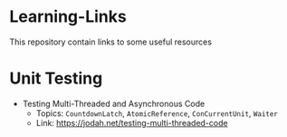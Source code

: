 # Learning-Links
This repository contain links to some useful resources

# Unit Testing
- Testing Multi-Threaded and Asynchronous Code
  - Topics: `CountdownLatch`, `AtomicReference`, `ConCurrentUnit`, `Waiter`
  - Link: https://jodah.net/testing-multi-threaded-code
  
